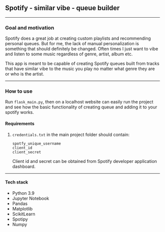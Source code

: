 ## Spotify - similar vibe - queue builder
***
### Goal and motivation
Spotify does a great job at creating custom playlists and recommending personal queues. 
But for me, the lack of manual personalization is something that should definitely be changed. Often times I just want to vibe and listen to some music regardless of genre, artist, album etc.

This app is meant to be capable of creating Spotify queues built from tracks that have similar vibe to the music you play no matter what genre they are or who is the artist.  


***
### How to use
Run `flask_main.py`, then on a localhost website can easily run the project and see how the basic functionality of creating queue and adding it to your spotify works.

####  **Requirements**
1. `credentials.txt` in the main project folder should contain: 

    ```
    spotfy_unique_username
    client_id
    client_secret
    ```
    Client id and secret can be obtained from Spotify developer application dashboard.



***
#### Tech stack
* Python 3.9
* Jupyter Notebook
* Pandas
* Matplotlib
* ScikitLearn
* Spotipy
* Numpy
 
